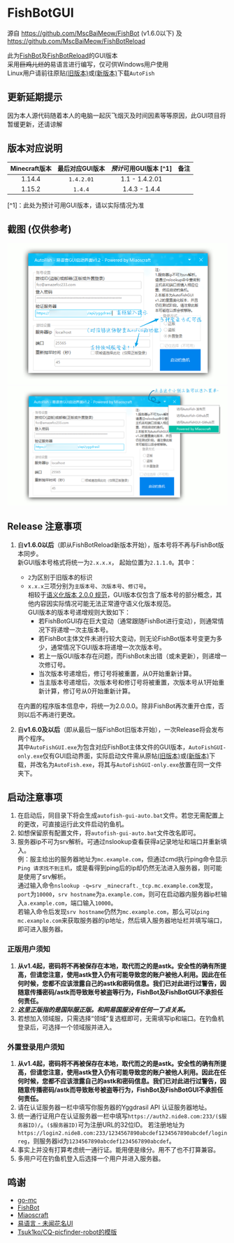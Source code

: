 # FishBotGUI
  
源自 https://github.com/MscBaiMeow/FishBot  (v1.6.0以下) 及 https://github.com/MscBaiMeow/FishBotReload  
  
此为[FishBot](https://github.com/MscBaiMeow/FishBot)及[FishBotReload](https://github.com/MscBaiMeow/FishBotReload)的GUI版本  
采用~~巨鸡儿烂的~~易语言进行编写，仅可供Windows用户使用  
Linux用户请前往原贴[(旧版本)](https://github.com/MscBaiMeow/FishBot/releases)或[(新版本)](https://github.com/MscBaiMeow/FishBotReload/releases)下载```AutoFish```  

## 更新延期提示

因为本人源代码随着本人的电脑一起灰飞烟灭及时间因素等等原因，此GUI项目将暂缓更新，还请谅解

## 版本对应说明

| Minecraft版本 | 最后对应GUI版本 | *预计*可用GUI版本 [^1] | 备注 |
|:------:|:---------:|:---------:|:---------:|
| 1.14.4 | ```1.4.2.01``` | 1.1 - 1.4.2.01 ||
| 1.15.2 | ```1.4.4``` | 1.4.3 - 1.4.4 ||

[^1]：此处为预计可用GUI版本，请以实际情况为准

## 截图 (仅供参考)
![1](https://raw.githubusercontent.com/Amazefcc233/FishBotGUI/master/images/snipaste_20190813_001417.png)
![2](https://raw.githubusercontent.com/Amazefcc233/FishBotGUI/master/images/snipaste_20190813_001716.png)

## Release 注意事项

1. 自**v1.6.0以后**（即从FishBotReload新版本开始），版本号将不再与FishBot版本同步。  
   新GUI版本号格式将统一为```2.x.x.x```， 起始位置为```2.1.1.0```。其中：  
   - ```2```为区别于旧版本的标识
   - ```x.x.x```三项分别为```主版本号```、```次版本号```、```修订号```。  
     相较于[语义化版本 2.0.0 规范](https://semver.org/lang/zh-CN/)，GUI版本仅包含了版本号的部分概念，其他内容因实际情况可能无法正常遵守语义化版本规范。  
     GUI版本的版本号递增规则大致如下：
     - 若FishBotGUI存在巨大变动（通常跟随FishBot进行变动），则通常情况下将递增一次主版本号。
     - 若FishBot主体文件未进行较大变动，则无论FishBot版本号变更为多少，通常情况下GUI版本将递增一次次版本号。
     - 若上一版GUI版本存在问题，而FishBot未出错（或未更新），则递增一次修订号。
     - 当次版本号递增后，修订号将被重置，从0开始重新计算。
     - 当主版本号递增后，次版本号和修订号将被重置，次版本号从1开始重新计算，修订号从0开始重新计算。
   
   在内置的程序版本信息中，将统一为2.0.0.0。除非FishBot再次重开仓库，否则以后不再进行更改。
2. 自**v1.6.0及以后**（即从最后一版FishBot旧版本开始），一次Release将会发布两个程序。  
   其中```AutoFishGUI.exe```为包含对应FishBot主体文件的GUI版本，```AutoFishGUI-only.exe```仅有GUI启动界面，实际启动文件需从原帖[(旧版本)](https://github.com/MscBaiMeow/FishBot/releases)或[(新版本)](https://github.com/MscBaiMeow/FishBotReload/releases)下载，并改名为```AutoFish.exe```，将其与```AutoFishGUI-only.exe```放置在同一文件夹下。

## 启动注意事项

1. 在启动后，同目录下将会生成```autofish-gui-auto.bat```文件。若您无需配置上的更改，可直接运行此文件启动钓鱼机。
2. 如想保留原有配置文件，将```autofish-gui-auto.bat```文件改名即可。
3. 服务器ip不可为srv解析。可通过nslookup查看获得a记录地址和端口并重新填入。  
例：服主给出的服务器地址为```mc.example.com```，但通过cmd执行ping命令显示```Ping 请求找不到主机```，或是看得到ping后的ip却仍然无法进入服务器，则可能是使用了srv解析。  
通过输入命令```nslookup -q=srv _minecraft._tcp.mc.example.com```发现，```port```为```10000```，```srv hostname```为```a.example.com```，则可在启动器内服务器ip栏输入```a.example.com```，端口输入```10000```。  
若输入命令后发现```srv hostname```仍然为```mc.example.com```，那么可以```ping mc.example.com```来获取服务器的ip地址，然后填入服务器地址栏并填写端口，即可进入服务器。

### 正版用户须知

1. **从v1.4起，密码将不再被保存在本地，取代而之的是astk。安全性的确有所提高，但请您注意，使用astk登入仍有可能导致您的账户被他人利用。因此在任何时候，您都不应该泄露自己的astk和密码信息。我们已对此进行过警告，因随意传播密码/astk而导致账号被盗等行为，FishBot及FishBotGUI不承担任何责任。**
2. ***这里正版指的是国际服正版。和网易国服没有任何一丁点关系。***
3. 若想加入领域服，只需选择“领域”复选框即可，无需填写ip和端口。在钓鱼机登录后，可选择一个领域服并进入。

### 外置登录用户须知

1. **从v1.4起，密码将不再被保存在本地，取代而之的是astk。安全性的确有所提高，但请您注意，使用astk登入仍有可能导致您的账户被他人利用。因此在任何时候，您都不应该泄露自己的astk和密码信息。我们已对此进行过警告，因随意传播密码/astk而导致账号被盗等行为，FishBot及FishBotGUI不承担任何责任。**
2. 请在认证服务器一栏中填写你服务器的Yggdrasil API 认证服务器地址。
3. 统一通行证用户在认证服务器一栏中填写```https://auth2.nide8.com:233/($服务器ID)/```。```($服务器ID)```可为注册URL的32位ID。
  若注册地址为```https://login2.nide8.com:233/1234567890abcdef1234567890abcdef/loginreg```，则服务器id为```1234567890abcdef1234567890abcdef```。
4. 事实上并没有打算考虑统一通行证。能用便是缘分。用不了也不打算兼容。
5. 多用户可在钓鱼机登入后选择一个用户并进入服务器。

## 鸣谢

- [go-mc](https://github.com/Tnze/go-mc)
- [FishBot](https://github.com/MscBaiMeow/FishBot)
- [Miaoscraft](https://github.com/miaoscraft/)
- [易语言 - 未闻花名UI](https://bbs.125.la/home.php?mod=space&uid=378021)
- [Tsuk1ko/CQ-picfinder-robot的模版](https://github.com/Tsuk1ko/CQ-picfinder-robot)
